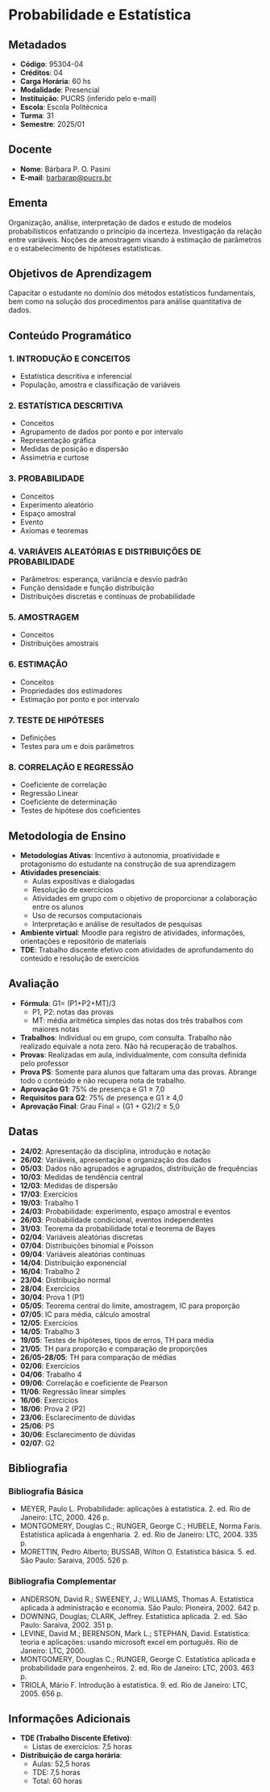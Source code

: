# Probabilidade e Estatística

## Metadados

- **Código**: 95304-04
- **Créditos**: 04
- **Carga Horária**: 60 hs
- **Modalidade**: Presencial
- **Instituição**: PUCRS (inferido pelo e-mail)
- **Escola**: Escola Politécnica
- **Turma**: 31
- **Semestre**: 2025/01

## Docente

- **Nome**: Bárbara P. O. Pasini
- **E-mail**: barbarap@pucrs.br

## Ementa

Organização, análise, interpretação de dados e estudo de modelos probabilísticos enfatizando o princípio da incerteza. Investigação da relação entre variáveis. Noções de amostragem visando à estimação de parâmetros e o estabelecimento de hipóteses estatísticas.

## Objetivos de Aprendizagem

Capacitar o estudante no domínio dos métodos estatísticos fundamentais, bem como na solução dos procedimentos para análise quantitativa de dados.

## Conteúdo Programático

### 1. INTRODUÇÃO E CONCEITOS

- Estatística descritiva e inferencial
- População, amostra e classificação de variáveis

### 2. ESTATÍSTICA DESCRITIVA

- Conceitos
- Agrupamento de dados por ponto e por intervalo
- Representação gráfica
- Medidas de posição e dispersão
- Assimetria e curtose

### 3. PROBABILIDADE

- Conceitos
- Experimento aleatório
- Espaço amostral
- Evento
- Axiomas e teoremas

### 4. VARIÁVEIS ALEATÓRIAS E DISTRIBUIÇÕES DE PROBABILIDADE

- Parâmetros: esperança, variância e desvio padrão
- Função densidade e função distribuição
- Distribuições discretas e contínuas de probabilidade

### 5. AMOSTRAGEM

- Conceitos
- Distribuições amostrais

### 6. ESTIMAÇÃO

- Conceitos
- Propriedades dos estimadores
- Estimação por ponto e por intervalo

### 7. TESTE DE HIPÓTESES

- Definições
- Testes para um e dois parâmetros

### 8. CORRELAÇÃO E REGRESSÃO

- Coeficiente de correlação
- Regressão Linear
- Coeficiente de determinação
- Testes de hipótese dos coeficientes

## Metodologia de Ensino

- **Metodologias Ativas**: Incentivo à autonomia, proatividade e protagonismo do estudante na construção de sua aprendizagem
- **Atividades presenciais**:
  - Aulas expositivas e dialogadas
  - Resolução de exercícios
  - Atividades em grupo com o objetivo de proporcionar a colaboração entre os alunos
  - Uso de recursos computacionais
  - Interpretação e análise de resultados de pesquisas
- **Ambiente virtual**: Moodle para registro de atividades, informações, orientações e repositório de materiais
- **TDE**: Trabalho discente efetivo com atividades de aprofundamento do conteúdo e resolução de exercícios

## Avaliação

- **Fórmula**: G1= (P1+P2+MT)/3
  - P1, P2: notas das provas
  - MT: média aritmética simples das notas dos três trabalhos com maiores notas
- **Trabalhos**: Individual ou em grupo, com consulta. Trabalho não realizado equivale a nota zero. Não há recuperação de trabalhos.
- **Provas**: Realizadas em aula, individualmente, com consulta definida pelo professor
- **Prova PS**: Somente para alunos que faltaram uma das provas. Abrange todo o conteúdo e não recupera nota de trabalho.
- **Aprovação G1**: 75% de presença e G1 ≥ 7,0
- **Requisitos para G2**: 75% de presença e G1 ≥ 4,0
- **Aprovação Final**: Grau Final = (G1 + G2)/2 ≥ 5,0

## Datas

- **24/02**: Apresentação da disciplina, introdução e notação
- **26/02**: Variáveis, apresentação e organização dos dados
- **05/03**: Dados não agrupados e agrupados, distribuição de frequências
- **10/03**: Medidas de tendência central
- **12/03**: Medidas de dispersão
- **17/03**: Exercícios
- **19/03**: Trabalho 1
- **24/03**: Probabilidade: experimento, espaço amostral e eventos
- **26/03**: Probabilidade condicional, eventos independentes
- **31/03**: Teorema da probabilidade total e teorema de Bayes
- **02/04**: Variáveis aleatórias discretas
- **07/04**: Distribuições binomial e Poisson
- **09/04**: Variáveis aleatórias contínuas
- **14/04**: Distribuição exponencial
- **16/04**: Trabalho 2
- **23/04**: Distribuição normal
- **28/04**: Exercícios
- **30/04**: Prova 1 (P1)
- **05/05**: Teorema central do limite, amostragem, IC para proporção
- **07/05**: IC para média, cálculo amostral
- **12/05**: Exercícios
- **14/05**: Trabalho 3
- **19/05**: Testes de hipóteses, tipos de erros, TH para média
- **21/05**: TH para proporção e comparação de proporções
- **26/05-28/05**: TH para comparação de médias
- **02/06**: Exercícios
- **04/06**: Trabalho 4
- **09/06**: Correlação e coeficiente de Pearson
- **11/06**: Regressão linear simples
- **16/06**: Exercícios
- **18/06**: Prova 2 (P2)
- **23/06**: Esclarecimento de dúvidas
- **25/06**: PS
- **30/06**: Esclarecimento de dúvidas
- **02/07**: G2

## Bibliografia

### Bibliografia Básica

- MEYER, Paulo L. Probabilidade: aplicações à estatística. 2. ed. Rio de Janeiro: LTC, 2000. 426 p.
- MONTGOMERY, Douglas C.; RUNGER, George C.; HUBELE, Norma Faris. Estatística aplicada à engenharia. 2. ed. Rio de Janeiro: LTC, 2004. 335 p.
- MORETTIN, Pedro Alberto; BUSSAB, Wilton O. Estatística básica. 5. ed. São Paulo: Saraiva, 2005. 526 p.

### Bibliografia Complementar

- ANDERSON, David R.; SWEENEY, J.; WILLIAMS, Thomas A. Estatística aplicada à administração e economia. São Paulo: Pioneira, 2002. 642 p.
- DOWNING, Douglas; CLARK, Jeffrey. Estatística aplicada. 2. ed. São Paulo: Saraiva, 2002. 351 p.
- LEVINE, David M.; BERENSON, Mark L.; STEPHAN, David. Estatística: teoria e aplicações: usando microsoft excel em português. Rio de Janeiro: LTC, 2000.
- MONTGOMERY, Douglas C.; RUNGER, George C. Estatística aplicada e probabilidade para engenheiros. 2. ed. Rio de Janeiro: LTC, 2003. 463 p.
- TRIOLA, Mário F. Introdução à estatística. 9. ed. Rio de Janeiro: LTC, 2005. 656 p.

## Informações Adicionais

- **TDE (Trabalho Discente Efetivo)**:
  - Listas de exercícios: 7,5 horas
- **Distribuição de carga horária**:
  - Aulas: 52,5 horas
  - TDE: 7,5 horas
  - Total: 60 horas

